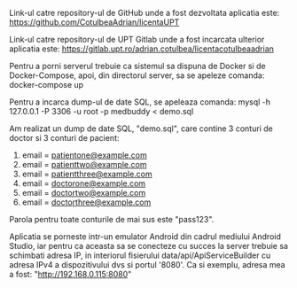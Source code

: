 Link-ul catre repository-ul de GitHub unde a fost dezvoltata aplicatia este:
https://github.com/CotulbeaAdrian/licentaUPT

Link-ul catre repository-ul de UPT Gitlab unde a fost incarcata ulterior aplicatia este:
https://gitlab.upt.ro/adrian.cotulbea/licentacotulbeaadrian

Pentru a porni serverul trebuie ca sistemul sa dispuna de Docker si de Docker-Compose, apoi, din directorul server, sa se apeleze comanda: 
docker-compose up

Pentru a incarca dump-ul de date SQL, se apeleaza comanda:
mysql -h 127.0.0.1 -P 3306 -u root -p medbuddy < demo.sql

Am realizat un dump de date SQL, "demo.sql", care contine 3 conturi de doctor si 3 conturi de pacient:

1. email = patientone@example.com 
2. email = patienttwo@example.com
3. email = patientthree@example.com
4. email = doctorone@example.com 
5. email = doctortwo@example.com 
6. email = doctorthree@example.com 

Parola pentru toate conturile de mai sus este "pass123".


Aplicatia se porneste intr-un emulator Android din cadrul mediului Android Studio, iar pentru ca aceasta sa se conecteze cu succes la server trebuie sa schimbati adresa IP,
in interiorul fisierului data/api/ApiServiceBuilder cu adresa IPv4 a dispozitivului dvs si portul '8080'.
Ca si exemplu, adresa mea a fost: "http://192.168.0.115:8080"
